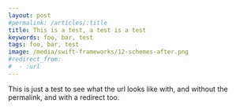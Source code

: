 ```yaml
---
layout: post
#permalink: /articles/:title
title: This is a test, a test is a test
keywords: foo, bar, test
tags: foo, bar, test
image: /media/swift-frameworks/12-schemes-after.png
#redirect_from:
#  - :url
---
```


This is just a test to see what the url looks like with, and without the permalink, and with a redirect too.
